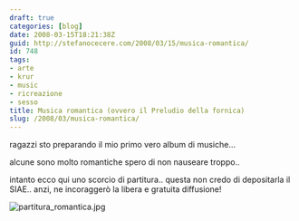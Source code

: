 ```yaml
---
draft: true
categories: [blog]
date: 2008-03-15T18:21:38Z
guid: http://stefanocecere.com/2008/03/15/musica-romantica/
id: 748
tags:
- arte
- krur
- music
- ricreazione
- sesso
title: Musica romantica (ovvero il Preludio della fornica)
slug: /2008/03/musica-romantica/
---
```


ragazzi sto preparando il mio primo vero album di musiche…
  
alcune sono molto romantiche spero di non nauseare troppo..
  
intanto ecco qui uno scorcio di partitura.. questa non credo di depositarla il SIAE.. anzi, ne incoraggerò la libera e gratuita diffusione!

![partitura_romantica.jpg](http://stefanocecere.com/wp-content/uploads/sites/3/2008/03/partitura_romantica.jpg)